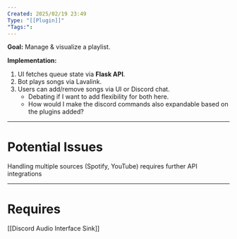 ```yaml
---
Created: 2025/02/19 23:49
Type: "[[Plugin]]"
"Tags:":
---
```

**Goal:** Manage & visualize a playlist.

**Implementation:**
1. UI fetches queue state via **Flask API**.
2. Bot plays songs via Lavalink.
3. Users can add/remove songs via UI or Discord chat.
	- Debating if I want to add flexibility for both here.
	- How would I make the discord commands also expandable based on the plugins added?

---
# Potential Issues
Handling multiple sources (Spotify, YouTube) requires further API integrations

---
# Requires
[[Discord Audio Interface Sink]]